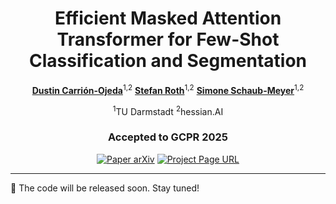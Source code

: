 <div align="center">
<h1>Efficient Masked Attention Transformer for Few-Shot Classification and Segmentation</h1>

[**Dustin Carrión-Ojeda**](https://dustincarrion.github.io/)<sup>1,2</sup>
[**Stefan Roth**](https://www.visinf.tu-darmstadt.de/visual_inference/people_vi/stefan_roth.en.jsp)<sup>1,2</sup>
[**Simone Schaub-Meyer**](https://schaubsi.github.io/)<sup>1,2</sup>

<sup>1</sup>TU Darmstadt
<sup>2</sup>hessian.AI  
<h3>Accepted to GCPR 2025</h3>

<a href="https://arxiv.org/abs/2507.23642"><img src='https://img.shields.io/badge/arXiv-grey' alt='Paper arXiv'></a>
<a href="https://visinf.github.io/emat/"><img src='https://img.shields.io/badge/Project Page-grey' alt='Project Page URL'></a>
</div>

---

🚧 The code will be released soon. Stay tuned!
